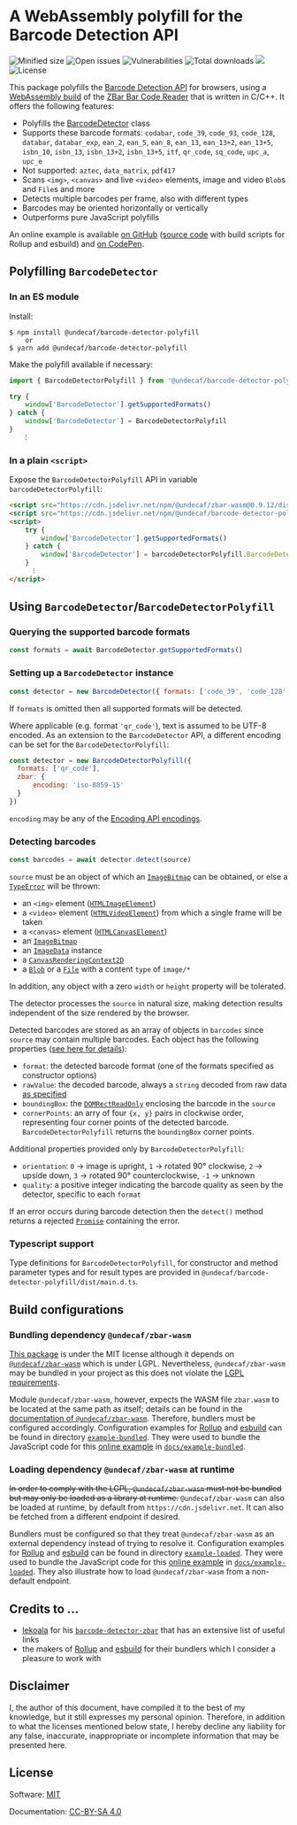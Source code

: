# A WebAssembly polyfill for the Barcode Detection API

![Minified size](https://badgen.net/packagephobia/install/@undecaf/barcode-detector-polyfill?color=42cc24)
![Open issues](https://badgen.net/github/open-issues/undecaf/barcode-detector-polyfill)
![Vulnerabilities](https://snyk.io/test/npm/@undecaf/barcode-detector-polyfill/badge.svg)
![Total downloads](https://badgen.net/npm/dt/@undecaf/barcode-detector-polyfill)
[![](https://badgen.net/jsdelivr/hits/npm/@undecaf/barcode-detector-polyfill)](https://www.jsdelivr.com/package/npm/@undecaf/barcode-detector-polyfill)
![License](https://badgen.net/github/license/undecaf/barcode-detector-polyfill)

This package polyfills the [Barcode Detection API](https://developer.mozilla.org/en-US/docs/Web/API/Barcode_Detection_API) for browsers,
using a [WebAssembly build](https://github.com/undecaf/zbar-wasm#readme) of the 
[ZBar Bar Code Reader](https://github.com/mchehab/zbar#readme) that is written in C/C++.
It offers the following features:

+ Polyfills the [BarcodeDetector](https://developer.mozilla.org/en-US/docs/Web/API/BarcodeDetector) class
+ Supports these barcode formats: `codabar`, `code_39`, `code_93`, `code_128`, `databar`, `databar_exp`, `ean_2`, `ean_5`, 
  `ean_8`, `ean_13`, `ean_13+2`, `ean_13+5`, `isbn_10`, `isbn_13`, `isbn_13+2`, `isbn_13+5`, `itf`,
  `qr_code`, `sq_code`, `upc_a`, `upc_e`
+ Not supported: `aztec`, `data_matrix`, `pdf417`
+ Scans `<img>`, `<canvas>` and live `<video>` elements, image and video `Blob`s and `File`s and more
+ Detects multiple barcodes per frame, also with different types
+ Barcodes may be oriented horizontally or vertically
+ Outperforms pure JavaScript polyfills

An online example is available [on GitHub](https://undecaf.github.io/barcode-detector-polyfill/example/)
([source code](https://github.com/undecaf/barcode-detector-polyfill/tree/master/example) with build scripts for Rollup and esbuild)
and [on CodePen](https://codepen.io/undecaf/pen/LYzXXzg).


## Polyfilling `BarcodeDetector`

### In an ES module

Install:

```shell
$ npm install @undecaf/barcode-detector-polyfill
    or
$ yarn add @undecaf/barcode-detector-polyfill
```

Make the polyfill available if necessary:

```javascript
import { BarcodeDetectorPolyfill } from '@undecaf/barcode-detector-polyfill'

try {
    window['BarcodeDetector'].getSupportedFormats()
} catch {
    window['BarcodeDetector'] = BarcodeDetectorPolyfill
}
    ⁝
```


### In a plain `<script>`

Expose the `BarcodeDetectorPolyfill` API in variable `barcodeDetectorPolyfill`:

```html
<script src="https://cdn.jsdelivr.net/npm/@undecaf/zbar-wasm@0.9.12/dist/index.js"></script>
<script src="https://cdn.jsdelivr.net/npm/@undecaf/barcode-detector-polyfill@0.9.13/dist/index.js"></script>
<script>
    try {
        window['BarcodeDetector'].getSupportedFormats()
    } catch {
        window['BarcodeDetector'] = barcodeDetectorPolyfill.BarcodeDetectorPolyfill
    }
      ⁝
</script>
```



## Using `BarcodeDetector`/`BarcodeDetectorPolyfill`

### Querying the supported barcode formats

```javascript
const formats = await BarcodeDetector.getSupportedFormats()
```


### Setting up a `BarcodeDetector` instance

```javascript
const detector = new BarcodeDetector({ formats: ['code_39', 'code_128', 'ean_13'] })
```

If `formats` is omitted then all supported formats will be detected.

<a name="encoding"></a>
Where applicable (e.g. format `'qr_code'`), text is assumed to be UTF-8 encoded. As an extension to the
`BarcodeDetector` API, a different encoding can be set for the `BarcodeDetectorPolyfill`:

```javascript
const detector = new BarcodeDetectorPolyfill({ 
  formats: ['qr_code'],
  zbar: {
      encoding: 'iso-8859-15'
  }
})
```

`encoding` may be any of the [Encoding API encodings](https://developer.mozilla.org/en-US/docs/Web/API/Encoding_API/Encodings).


### Detecting barcodes

```javascript
const barcodes = await detector.detect(source)
```

`source` must be an object of which an [`ImageBitmap`](https://developer.mozilla.org/en-US/docs/Web/API/ImageBitmap)
can be obtained, or else a 
[`TypeError`](https://developer.mozilla.org/en-US/docs/Web/JavaScript/Reference/Global_Objects/TypeError)
will be thrown:

+ an `<img>` element ([`HTMLImageElement`](https://developer.mozilla.org/en-US/docs/Web/API/HTMLImageElement))
+ a `<video>` element ([`HTMLVideoElement`](https://developer.mozilla.org/en-US/docs/Web/API/HTMLVideoElement))
  from which a single frame will be taken
+ a `<canvas>` element ([`HTMLCanvasElement`](https://developer.mozilla.org/en-US/docs/Web/API/HTMLCanvasElement))
+ an [`ImageBitmap`](https://developer.mozilla.org/en-US/docs/Web/API/ImageBitmap)
+ an [`ImageData`](https://developer.mozilla.org/en-US/docs/Web/API/ImageData) instance
+ a [`CanvasRenderingContext2D`](https://developer.mozilla.org/en-US/docs/Web/API/CanvasRenderingContext2D)
+ a [`Blob`](https://developer.mozilla.org/en-US/docs/Web/API/Blob) or a 
  [`File`](https://developer.mozilla.org/en-US/docs/Web/API/File) with a content `type` of `image/*`

In addition, any object with a zero `width` or `height` property will be tolerated.

The detector processes the `source` in natural size, making detection results independent of the size rendered
by the browser.

Detected barcodes are stored as an array of objects in `barcodes` since `source` may contain multiple barcodes.
Each object has the following properties
([see here for details](https://developer.mozilla.org/en-US/docs/Web/API/BarcodeDetector/detect#return_value)):

+ `format`: the detected barcode format (one of the formats specified as constructor options)
+ `rawValue`: the decoded barcode, always a `string` decoded from raw data [as specified](#encoding)
+ `boundingBox`: the [`DOMRectReadOnly`](https://developer.mozilla.org/en-US/docs/Web/API/DOMRectReadOnly) enclosing the
  barcode in the `source`
+ `cornerPoints`: an arry of four `{x, y}` pairs in clockwise order, representing four corner points of the detected barcode.
   `BarcodeDetectorPolyfill` returns the `boundingBox` corner points.

Additional properties provided only by `BarcodeDetectorPolyfill`:
+ `orientation`: `0`&nbsp;&rarr; image is upright, `1`&nbsp;&rarr; rotated 90° clockwise, `2`&nbsp;&rarr; upside down,
  `3`&nbsp;&rarr; rotated 90° counterclockwise, `-1`&nbsp;&rarr; unknown
+ `quality`: a positive integer indicating the barcode quality as seen by the detector,
  specific to each `format`

If an error occurs during barcode detection then the `detect()` method returns a rejected
[`Promise`](https://developer.mozilla.org/en-US/docs/Web/JavaScript/Reference/Global_Objects/Promise)
containing the error.


### Typescript support

Type definitions for `BarcodeDetectorPolyfill`, for constructor and method parameter types and for result types
are provided in `@undecaf/barcode-detector-polyfill/dist/main.d.ts`. 


## Build configurations

### Bundling dependency `@undecaf/zbar-wasm`

[This package](https://www.npmjs.com/package/@undecaf/barcode-detector-polyfill)
is under the MIT license although it depends on [`@undecaf/zbar-wasm`](https://www.npmjs.com/package/@undecaf/zbar-wasm)
which is under LGPL.
Nevertheless, `@undecaf/zbar-wasm` may be bundled in your project as this does not violate the [LGPL requirements](https://fossa.com/blog/open-source-software-licenses-101-lgpl-license/). 

Module `@undecaf/zbar-wasm`, however, expects the WASM file `zbar.wasm` to be located at the same path as itself;
details can be found in the [documentation of `@undecaf/zbar-wasm`](https://github.com/undecaf/zbar-wasm#bundlingdeploying-zbar-wasm).
Therefore, bundlers must be configured accordingly. Configuration examples for [Rollup](https://rollupjs.org/) and [esbuild](https://esbuild.github.io/)
can be found in directory [`example-bundled`](https://github.com/undecaf/barcode-detector-polyfill/tree/master/example-bundled).
They were used to bundle the JavaScript code for this [online example](https://undecaf.github.io/barcode-detector-polyfill/example-bundled/)
in [`docs/example-bundled`](https://github.com/undecaf/barcode-detector-polyfill/tree/master/docs/example-bundled).

### Loading dependency `@undecaf/zbar-wasm` at runtime

~~In order to comply with the LGPL, `@undecaf/zbar-wasm` must not be bundled but may only be loaded as a library at runtime.~~
`@undecaf/zbar-wasm` can also be loaded at runtime, by default from `https://cdn.jsdelivr.net`. It can also be fetched from
a different endpoint if desired.

Bundlers must be configured so that they treat `@undecaf/zbar-wasm` as an external dependency instead of trying to resolve it.
Configuration examples for [Rollup](https://rollupjs.org/) and [esbuild](https://esbuild.github.io/)
can be found in directory [`example-loaded`](https://github.com/undecaf/barcode-detector-polyfill/tree/master/example-loaded).
They were used to bundle the JavaScript code for this [online example](https://undecaf.github.io/barcode-detector-polyfill/example-loaded/)
in [`docs/example-loaded`](https://github.com/undecaf/barcode-detector-polyfill/tree/master/docs/example-loaded).
They also illustrate how to load `@undecaf/zbar-wasm` from a non-default endpoint.


## Credits to ...

+ [lekoala](https://github.com/lekoala) for his [`barcode-detector-zbar`](https://github.com/lekoala/barcode-detector-zbar)
  that has an extensive list of useful links
+ the makers of [Rollup](https://rollupjs.org/) and [esbuild](https://esbuild.github.io/) for their bundlers
  which I consider a pleasure to work with


## Disclaimer

I, the author of this document, have compiled it to the best of my knowledge, but it still expresses my personal opinion.
Therefore, in addition to what the licenses mentioned below state, I hereby decline any liability for
any false, inaccurate, inappropriate or incomplete information that may be presented here.


## License

Software: [MIT](http://opensource.org/licenses/MIT)

Documentation: [CC-BY-SA 4.0](http://creativecommons.org/licenses/by-sa/4.0/)
